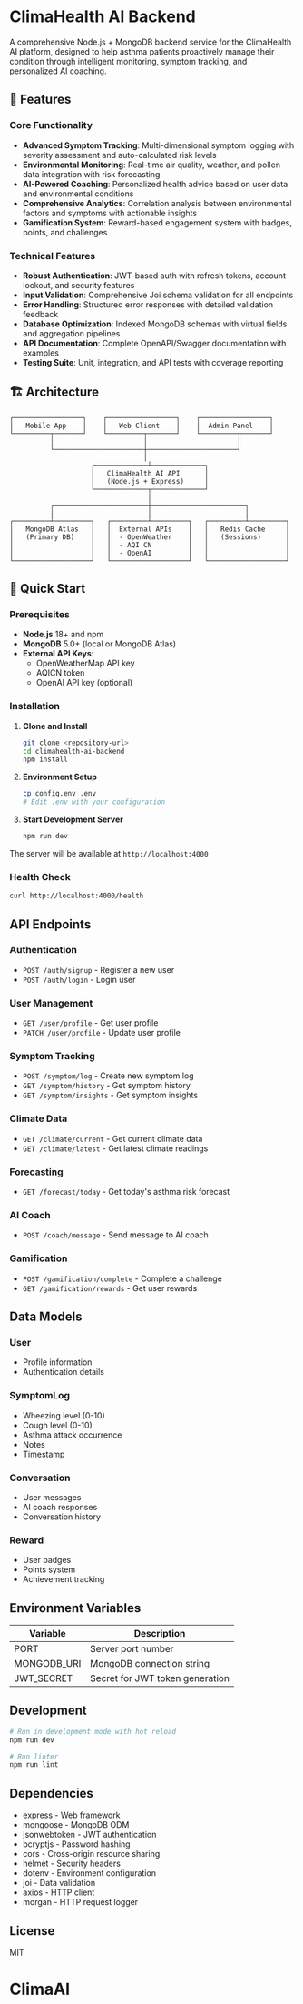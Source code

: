 # ClimaHealth AI Backend

A comprehensive Node.js + MongoDB backend service for the ClimaHealth AI platform, designed to help asthma patients proactively manage their condition through intelligent monitoring, symptom tracking, and personalized AI coaching.

## 🌟 Features

### Core Functionality

- **Advanced Symptom Tracking**: Multi-dimensional symptom logging with severity assessment and auto-calculated risk levels
- **Environmental Monitoring**: Real-time air quality, weather, and pollen data integration with risk forecasting
- **AI-Powered Coaching**: Personalized health advice based on user data and environmental conditions
- **Comprehensive Analytics**: Correlation analysis between environmental factors and symptoms with actionable insights
- **Gamification System**: Reward-based engagement system with badges, points, and challenges

### Technical Features

- **Robust Authentication**: JWT-based auth with refresh tokens, account lockout, and security features
- **Input Validation**: Comprehensive Joi schema validation for all endpoints
- **Error Handling**: Structured error responses with detailed validation feedback
- **Database Optimization**: Indexed MongoDB schemas with virtual fields and aggregation pipelines
- **API Documentation**: Complete OpenAPI/Swagger documentation with examples
- **Testing Suite**: Unit, integration, and API tests with coverage reporting

## 🏗️ Architecture

```
┌─────────────────┐    ┌─────────────────┐    ┌─────────────────┐
│   Mobile App    │    │   Web Client    │    │  Admin Panel    │
└─────────┬───────┘    └─────────┬───────┘    └─────────┬───────┘
          │                      │                      │
          └──────────────────────┼──────────────────────┘
                                 │
                    ┌─────────────┴─────────────┐
                    │   ClimaHealth AI API      │
                    │   (Node.js + Express)     │
                    └─────────────┬─────────────┘
                                  │
          ┌───────────────────────┼───────────────────────┐
          │                       │                       │
┌─────────┴─────────┐   ┌─────────┴─────────┐   ┌─────────┴─────────┐
│   MongoDB Atlas   │   │  External APIs    │   │   Redis Cache     │
│   (Primary DB)    │   │  - OpenWeather    │   │   (Sessions)      │
│                   │   │  - AQI CN         │   │                   │
│                   │   │  - OpenAI         │   │                   │
└───────────────────┘   └───────────────────┘   └───────────────────┘
```

## 🚀 Quick Start

### Prerequisites

- **Node.js** 18+ and npm
- **MongoDB** 5.0+ (local or MongoDB Atlas)
- **External API Keys**:
  - OpenWeatherMap API key
  - AQICN token
  - OpenAI API key (optional)

### Installation

1. **Clone and Install**

   ```bash
   git clone <repository-url>
   cd climahealth-ai-backend
   npm install
   ```

2. **Environment Setup**

   ```bash
   cp config.env .env
   # Edit .env with your configuration
   ```

3. **Start Development Server**
   ```bash
   npm run dev
   ```

The server will be available at `http://localhost:4000`

### Health Check

```bash
curl http://localhost:4000/health
```

## API Endpoints

### Authentication

- `POST /auth/signup` - Register a new user
- `POST /auth/login` - Login user

### User Management

- `GET /user/profile` - Get user profile
- `PATCH /user/profile` - Update user profile

### Symptom Tracking

- `POST /symptom/log` - Create new symptom log
- `GET /symptom/history` - Get symptom history
- `GET /symptom/insights` - Get symptom insights

### Climate Data

- `GET /climate/current` - Get current climate data
- `GET /climate/latest` - Get latest climate readings

### Forecasting

- `GET /forecast/today` - Get today's asthma risk forecast

### AI Coach

- `POST /coach/message` - Send message to AI coach

### Gamification

- `POST /gamification/complete` - Complete a challenge
- `GET /gamification/rewards` - Get user rewards

## Data Models

### User

- Profile information
- Authentication details

### SymptomLog

- Wheezing level (0-10)
- Cough level (0-10)
- Asthma attack occurrence
- Notes
- Timestamp

### Conversation

- User messages
- AI coach responses
- Conversation history

### Reward

- User badges
- Points system
- Achievement tracking

## Environment Variables

| Variable    | Description                     |
| ----------- | ------------------------------- |
| PORT        | Server port number              |
| MONGODB_URI | MongoDB connection string       |
| JWT_SECRET  | Secret for JWT token generation |

## Development

```bash
# Run in development mode with hot reload
npm run dev

# Run linter
npm run lint
```

## Dependencies

- express - Web framework
- mongoose - MongoDB ODM
- jsonwebtoken - JWT authentication
- bcryptjs - Password hashing
- cors - Cross-origin resource sharing
- helmet - Security headers
- dotenv - Environment configuration
- joi - Data validation
- axios - HTTP client
- morgan - HTTP request logger

## License

MIT
# ClimaAI
